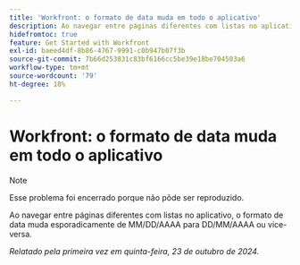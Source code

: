 ```yaml
---
title: 'Workfront: o formato de data muda em todo o aplicativo'
description: Ao navegar entre páginas diferentes com listas no aplicativo, o formato de data muda esporadicamente de MM/DD/AAAA para DD/MM/AAAA ou vice-versa.
hidefromtoc: true
feature: Get Started with Workfront
exl-id: baeed4df-8b86-4767-9991-c0b947b07f3b
source-git-commit: 7b66d253831c83bf6166cc5be39e18be704503a6
workflow-type: tm+mt
source-wordcount: '79'
ht-degree: 18%

---
```


# Workfront: o formato de data muda em todo o aplicativo

>[!NOTE]
>
>Esse problema foi encerrado porque não pôde ser reproduzido.

Ao navegar entre páginas diferentes com listas no aplicativo, o formato de data muda esporadicamente de MM/DD/AAAA para DD/MM/AAAA ou vice-versa.

_Relatado pela primeira vez em quinta-feira, 23 de outubro de 2024._
